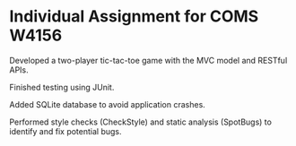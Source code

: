 # Individual Assignment for COMS W4156

Developed a two-player tic-tac-toe game with the MVC model and RESTful APIs.

Finished testing using JUnit.

Added SQLite database to avoid application crashes.

Performed style checks (CheckStyle) and static analysis (SpotBugs) to identify and fix potential bugs.
